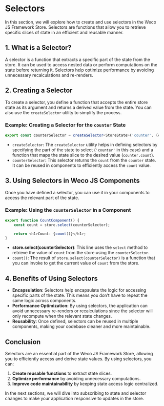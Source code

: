 # Selectors

In this section, we will explore how to create and use selectors in the Weco JS Framework Store. Selectors are functions that allow you to retrieve specific slices of state in an efficient and reusable manner.

## 1. What is a Selector?

A selector is a function that extracts a specific part of the state from the store. It can be used to access nested data or perform computations on the state before returning it. Selectors help optimize performance by avoiding unnecessary recalculations and re-renders.

## 2. Creating a Selector

To create a selector, you define a function that accepts the entire store state as its argument and returns a derived value from the state. You can also use the `createSelector` utility to simplify the process.

### Example: Creating a Selector for the `counter` State

```ts
export const counterSelector = createSelector<StoreState>('counter', (counter) => counter.count);
```

* `createSelector`: The `createSelector` utility helps in defining selectors by specifying the part of the state to select (`'counter'` in this case) and a function that maps the state slice to the desired value (`counter.count`).
* `counterSelector`: This selector returns the `count` from the `counter` state. It can be reused in components to efficiently access the `count` value.

## 3. Using Selectors in Weco JS Components

Once you have defined a selector, you can use it in your components to access the relevant part of the state.

### Example: Using the `counterSelector` in a Component

```ts
export function CountComponent() {
    const count = store.select(counterSelector);

    return <h1>Count: {count()}</h1>;
}
```

* **store.select(counterSelector)**: This line uses the `select` method to retrieve the value of `count` from the store using the `counterSelector`.
* `count()`: The result of `store.select(counterSelector)` is a function that you can invoke to get the current value of `count` from the store.

## 4. Benefits of Using Selectors

* **Encapsulation**: Selectors help encapsulate the logic for accessing specific parts of the state. This means you don’t have to repeat the same logic across components.
* **Performance Optimization**: By using selectors, the application can avoid unnecessary re-renders or recalculations since the selector will only recompute when the relevant state changes.
* **Reusability**: Once defined, selectors can be reused in multiple components, making your codebase cleaner and more maintainable.

## Conclusion

Selectors are an essential part of the Weco JS Framework Store, allowing you to efficiently access and derive state values. By using selectors, you can:
1. **Create reusable functions** to extract state slices.
2. **Optimize performance** by avoiding unnecessary computations.
3. **Improve code maintainability** by keeping state access logic centralized.

In the next sections, we will dive into subscribing to state and selector changes to make your application responsive to updates in the store.